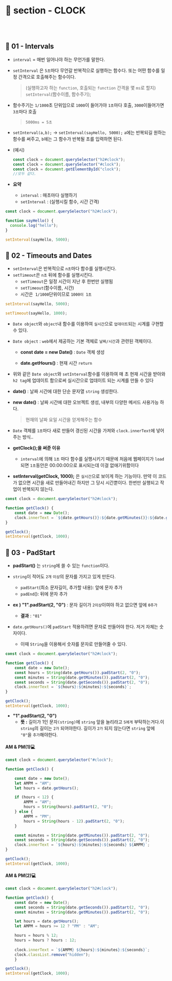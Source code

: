 # 📝 section - CLOCK
<br>
<br>

 
## 📍 01 - Intervals

* `interval` = 매번 일어나야 하는 무언가를 말한다. 
* `setInterval` 은 `5초`마다 무언갈 반복적으로 실행하는 함수다. 또는 어떤 함수를 일정 간격으로 호출해주는 함수이다.
    >(실행하고자 하는 `function`, 호출되는 `function` 간격을 몇 `ms`로 할지)
    >`setInterval`(함수이름, 함수주기);
* 함수주기는 `1/1000`초 단위임으로 `1000`이 들어가야 `1초`마다 호출, `3000`이들어가면 `3초`마다 호출
    >`5000ms = 5초`

* `setInterval(a,b);` -> `setInterval(sayHello, 5000);` `a`에는 반복되길 원하는 함수를 써주고, `b`에는 그 함수가 반복될 초를 입력하면 된다.

* (예시) 
    ```javascript
    const clock = document.querySelector("h2#clock");
    const clock = document.querySelector("#clock");
    const clock = document.getElementById("clock");
    //모두 같다.
    ```

* **요약** 
    * `interval` : 매초마다 실행하기 
    * `setInterval` : (실행시킬 함수, 시간 간격)

```javascript
const clock = document.querySelector("h2#clock");

function sayHello() {
  console.log("hello");
}

setInterval(sayHello, 5000);
```

## 📍 02 - Timeouts and Dates

* `setInterval`은 반복적으로 `n초`마다 함수를 실행시킨다.
* `setTimeout`은 `n초` 뒤에 함수를 실행시킨다.
    * `setTimeout`은 일정 시간이 지난 후 한번만 실행됨
    * `setTimeout`(함수이름, 시간)
    * 시간은` 1/1000`단위이므로 `1000이 1초`

```JavaScript
setInterval(sayHello, 5000);

setTimeout(sayHello, 1000);
```

* `Date object`와 `object`내 함수를 이용하여 `실시간`으로 `업데이트`되는 시계를 구현할 수 있다.

* `Date object` : `web`에서 제공하는 기본 객체로 `날짜/시간`과 관련된 객체이다.

    * **const date = new Date()** : `Date` 객체 생성

    * **date.getHours()** : 현재 시간 `return`

* 위와 같은 `Date object`와 `setInterval`함수를 이용하여 매 초 현재 시간을 받아와 `h2 tag`에 업데이트 함으로써 실시간으로 업데이트 되는 시계를 만들 수 있다

* **date()** : 날짜 시간에 대한 단순 문자열 `string` 생성한다.
* **new date()** : 날짜 시간에 대한 오브젝트 생성, 내부의 다양한 메서드 사용가능 하다.
    >현재의 날짜 요일 시간을 얻게해주는 함수

* `Date` 객체를 `1초`마다 새로 만들어 갱신된 시간을 가져와 `clock.innerText`에 넣어주는 방식..

* **getClock();을 써준 이유**
    * `interval`에 의해 `1초` 마다 함수를 실행시키기 때문에 처음에 웹페이지가 `load`되면 `1초`동안은 00:00:00으로 표시되는데 이걸 없애기위함이다

* **setInterval(getClock, 1000);** 은 `실시간`으로 보이게 하는 기능이다. 만약 이 코드가 없으면 시간을 새로 만들어내긴 하지만 그 당시 시간뿐이다. 한번만 실행되고 작업이 반복되지 않는다.

```javascript
const clock = document.querySelector("h2#clock");

function getClock() {
    const date = new Date();
    clock.innerText = `${date.getHours()}:${date.getMinutes()}:${date.getSeconds()}`;
}

getClock();
setInterval(getClock, 1000);
```

## 📍 03 - PadStart

* **padStart()** 는 `string`에 쓸 수 있는 `function`이다.
* `string`이 적어도 `2개` `이상`의 문자를 가지고 있게 만든다.
    * `padStart`(최소 문자길이, 추가할 내용): 앞에 문자 추가 
    * `padEnd`(): 뒤에 문자 추가

* **ex ) "1".padStart(2, "0")** : 문자 길이가 `2이상`이여야 하고 없으면 앞에 `0추가`
    * **결과** : `"01"`

* `date.getHours()`에 `padStart` 적용하려면 문자로 만들어야 한다. 저거 자체는 숫자이다. 
    * 이때 `String`을 이용해서 숫자를 문자로 만들어줄 수 있다.

```javascript
const clock = document.querySelector("h2#clock");

function getClock() {
    const date = new Date();
    const hours = String(date.getHours()).padStart(2, "0");
    const minutes = String(date.getMinutes()).padStart(2, "0");
    const seconds = String(date.getSeconds()).padStart(2, "0");
    clock.innerText = `${hours}:${minutes}:${seconds}`;
}

getClock();
setInterval(getClock, 1000);
```

* **"1".padStart(2, "0")**
    * **뜻 :** 길이가 1인 문자`(string)`에 `string`  앞을 늘리라고 `S에게` 부탁하는거다.이 `string`의 길이는 `2가` 되어야한다. 길이가 `2가` 되지 않는다면 `string` 앞에 `"0"`을 `추가`해야한다.

#### AM & PM(1)💻

```javascript
const clock = document.querySelector("#clock");

function getClock() {

    const date = new Date();
    let AMPM = "AM";
    let hours = date.getHours();

    if (hours < 12) {
        AMPM = "AM";
        hours = String(hours).padStart(2, "0");
    } else {
        AMPM = "PM";
        hours = String(hours - 12).padStart(2, "0");
    }

    const minutes = String(date.getMinutes()).padStart(2, "0");
    const seconds = String(date.getSeconds()).padStart(2, "0");
    clock.innerText = `${hours}:${minutes}:${seconds} ${AMPM}`;
}

getClock();
setInterval(getClock, 1000);
```

#### AM & PM(2)💻

```javascript
const clock = document.querySelector("h2#clock");

function getClock() {
    const date = new Date();
    const seconds = String(date.getSeconds()).padStart(2, "0");
    const minutes = String(date.getMinutes()).padStart(2, "0");

    let hours = date.getHours();
    let AMPM = hours >= 12 ? "PM" : "AM";

    hours = hours % 12;
    hours = hours ? hours : 12;
    
    clock.innerText = `${AMPM} ${hours}:${minutes}:${seconds}`;
    clock.classList.remove("hidden");
    }

getClock();
setInterval(getClock, 1000);
```
